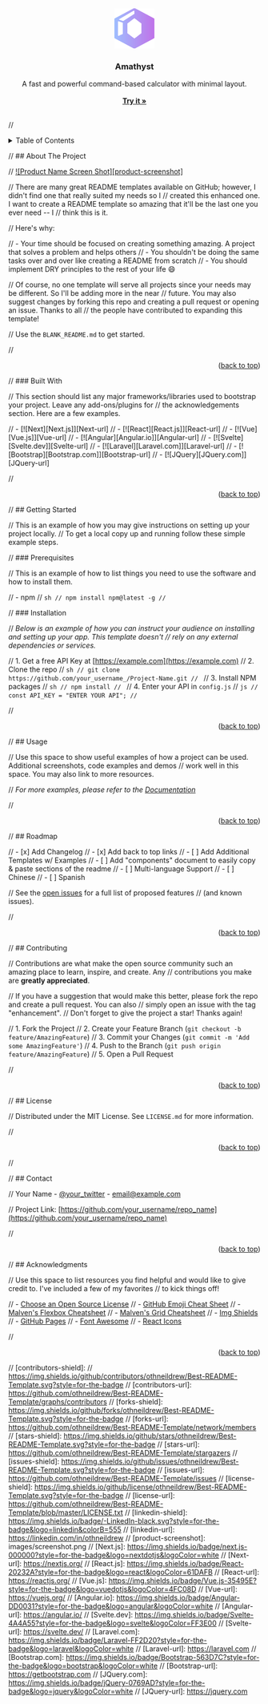<a name="readme-top"></a>
<br />

<div align="center">
  <a href="https://github.com/EKHH/ekhh.github.io">
    <img src="design/icon.svg" alt="Logo" width="80" height="80">
  </a>

  <h3 align="center">Amathyst</h3>

  <p align="center">
    A fast and powerful command-based calculator with minimal layout.
    <br />
    <br>
    <a href="https://ekhh.github.io/"><strong>Try it »</strong></a>
    <br />
    <br />
  </p>
</div>

// <details>
//   <summary>Table of Contents</summary>
//   <ol>
//     <li>
//       <a href="#about-the-project">About The Project</a>
//       <ul>
//         <li><a href="#built-with">Built With</a></li>
//       </ul>
//     </li>
//     <li>
//       <a href="#getting-started">Getting Started</a>
//       <ul>
//         <li><a href="#prerequisites">Prerequisites</a></li>
//         <li><a href="#installation">Installation</a></li>
//       </ul>
//     </li>
//     <li><a href="#usage">Usage</a></li>
//     <li><a href="#roadmap">Roadmap</a></li>
//     <li><a href="#contributing">Contributing</a></li>
//     <li><a href="#license">License</a></li>
//     <li><a href="#contact">Contact</a></li>
//     <li><a href="#acknowledgments">Acknowledgments</a></li>
//   </ol>
// </details>

// ## About The Project

// [![Product Name Screen Shot][product-screenshot]](https://example.com)

// There are many great README templates available on GitHub; however, I didn't find one that really suited my needs so I
// created this enhanced one. I want to create a README template so amazing that it'll be the last one you ever need -- I
// think this is it.

// Here's why:

// - Your time should be focused on creating something amazing. A project that solves a problem and helps others
// - You shouldn't be doing the same tasks over and over like creating a README from scratch
// - You should implement DRY principles to the rest of your life :smile:

// Of course, no one template will serve all projects since your needs may be different. So I'll be adding more in the near
// future. You may also suggest changes by forking this repo and creating a pull request or opening an issue. Thanks to all
// the people have contributed to expanding this template!

// Use the `BLANK_README.md` to get started.

// <p align="right">(<a href="#readme-top">back to top</a>)</p>

// ### Built With

// This section should list any major frameworks/libraries used to bootstrap your project. Leave any add-ons/plugins for
// the acknowledgements section. Here are a few examples.

// - [![Next][Next.js]][Next-url]
// - [![React][React.js]][React-url]
// - [![Vue][Vue.js]][Vue-url]
// - [![Angular][Angular.io]][Angular-url]
// - [![Svelte][Svelte.dev]][Svelte-url]
// - [![Laravel][Laravel.com]][Laravel-url]
// - [![Bootstrap][Bootstrap.com]][Bootstrap-url]
// - [![JQuery][JQuery.com]][JQuery-url]

// <p align="right">(<a href="#readme-top">back to top</a>)</p>

// ## Getting Started

// This is an example of how you may give instructions on setting up your project locally.
// To get a local copy up and running follow these simple example steps.

// ### Prerequisites

// This is an example of how to list things you need to use the software and how to install them.

// - npm
// ```sh
// npm install npm@latest -g
// ```

// ### Installation

// _Below is an example of how you can instruct your audience on installing and setting up your app. This template doesn't
// rely on any external dependencies or services._

// 1. Get a free API Key at [https://example.com](https://example.com)
// 2. Clone the repo
// ```sh
// git clone https://github.com/your_username_/Project-Name.git
// ```
// 3. Install NPM packages
// ```sh
// npm install
// ```
// 4. Enter your API in `config.js`
// ```js
// const API_KEY = "ENTER YOUR API";
// ```

// <p align="right">(<a href="#readme-top">back to top</a>)</p>

// ## Usage

// Use this space to show useful examples of how a project can be used. Additional screenshots, code examples and demos
// work well in this space. You may also link to more resources.

// _For more examples, please refer to the [Documentation](https://example.com)_

// <p align="right">(<a href="#readme-top">back to top</a>)</p>

// ## Roadmap

// - [x] Add Changelog
// - [x] Add back to top links
// - [ ] Add Additional Templates w/ Examples
// - [ ] Add "components" document to easily copy & paste sections of the readme
// - [ ] Multi-language Support
// - [ ] Chinese
// - [ ] Spanish

// See the [open issues](https://github.com/othneildrew/Best-README-Template/issues) for a full list of proposed features
// (and known issues).

// <p align="right">(<a href="#readme-top">back to top</a>)</p>

// ## Contributing

// Contributions are what make the open source community such an amazing place to learn, inspire, and create. Any
// contributions you make are **greatly appreciated**.

// If you have a suggestion that would make this better, please fork the repo and create a pull request. You can also
// simply open an issue with the tag "enhancement".
// Don't forget to give the project a star! Thanks again!

// 1. Fork the Project
// 2. Create your Feature Branch (`git checkout -b feature/AmazingFeature`)
// 3. Commit your Changes (`git commit -m 'Add some AmazingFeature'`)
// 4. Push to the Branch (`git push origin feature/AmazingFeature`)
// 5. Open a Pull Request

// <p align="right">(<a href="#readme-top">back to top</a>)</p>

// ## License

// Distributed under the MIT License. See `LICENSE.md` for more information.

// <p align="right">(<a href="#readme-top">back to top</a>)</p>

// <!-- CONTACT -->

// ## Contact

// Your Name - [@your_twitter](https://twitter.com/your_username) - email@example.com

// Project Link: [https://github.com/your_username/repo_name](https://github.com/your_username/repo_name)

// <p align="right">(<a href="#readme-top">back to top</a>)</p>

// ## Acknowledgments

// Use this space to list resources you find helpful and would like to give credit to. I've included a few of my favorites
// to kick things off!

// - [Choose an Open Source License](https://choosealicense.com)
// - [GitHub Emoji Cheat Sheet](https://www.webpagefx.com/tools/emoji-cheat-sheet)
// - [Malven's Flexbox Cheatsheet](https://flexbox.malven.co/)
// - [Malven's Grid Cheatsheet](https://grid.malven.co/)
// - [Img Shields](https://shields.io)
// - [GitHub Pages](https://pages.github.com)
// - [Font Awesome](https://fontawesome.com)
// - [React Icons](https://react-icons.github.io/react-icons/search)

// <p align="right">(<a href="#readme-top">back to top</a>)</p>

// [contributors-shield]:
// https://img.shields.io/github/contributors/othneildrew/Best-README-Template.svg?style=for-the-badge
// [contributors-url]: https://github.com/othneildrew/Best-README-Template/graphs/contributors
// [forks-shield]: https://img.shields.io/github/forks/othneildrew/Best-README-Template.svg?style=for-the-badge
// [forks-url]: https://github.com/othneildrew/Best-README-Template/network/members
// [stars-shield]: https://img.shields.io/github/stars/othneildrew/Best-README-Template.svg?style=for-the-badge
// [stars-url]: https://github.com/othneildrew/Best-README-Template/stargazers
// [issues-shield]: https://img.shields.io/github/issues/othneildrew/Best-README-Template.svg?style=for-the-badge
// [issues-url]: https://github.com/othneildrew/Best-README-Template/issues
// [license-shield]: https://img.shields.io/github/license/othneildrew/Best-README-Template.svg?style=for-the-badge
// [license-url]: https://github.com/othneildrew/Best-README-Template/blob/master/LICENSE.txt
// [linkedin-shield]: https://img.shields.io/badge/-LinkedIn-black.svg?style=for-the-badge&logo=linkedin&colorB=555
// [linkedin-url]: https://linkedin.com/in/othneildrew
// [product-screenshot]: images/screenshot.png
// [Next.js]: https://img.shields.io/badge/next.js-000000?style=for-the-badge&logo=nextdotjs&logoColor=white
// [Next-url]: https://nextjs.org/
// [React.js]: https://img.shields.io/badge/React-20232A?style=for-the-badge&logo=react&logoColor=61DAFB
// [React-url]: https://reactjs.org/
// [Vue.js]: https://img.shields.io/badge/Vue.js-35495E?style=for-the-badge&logo=vuedotjs&logoColor=4FC08D
// [Vue-url]: https://vuejs.org/
// [Angular.io]: https://img.shields.io/badge/Angular-DD0031?style=for-the-badge&logo=angular&logoColor=white
// [Angular-url]: https://angular.io/
// [Svelte.dev]: https://img.shields.io/badge/Svelte-4A4A55?style=for-the-badge&logo=svelte&logoColor=FF3E00
// [Svelte-url]: https://svelte.dev/
// [Laravel.com]: https://img.shields.io/badge/Laravel-FF2D20?style=for-the-badge&logo=laravel&logoColor=white
// [Laravel-url]: https://laravel.com
// [Bootstrap.com]: https://img.shields.io/badge/Bootstrap-563D7C?style=for-the-badge&logo=bootstrap&logoColor=white
// [Bootstrap-url]: https://getbootstrap.com
// [JQuery.com]: https://img.shields.io/badge/jQuery-0769AD?style=for-the-badge&logo=jquery&logoColor=white
// [JQuery-url]: https://jquery.com